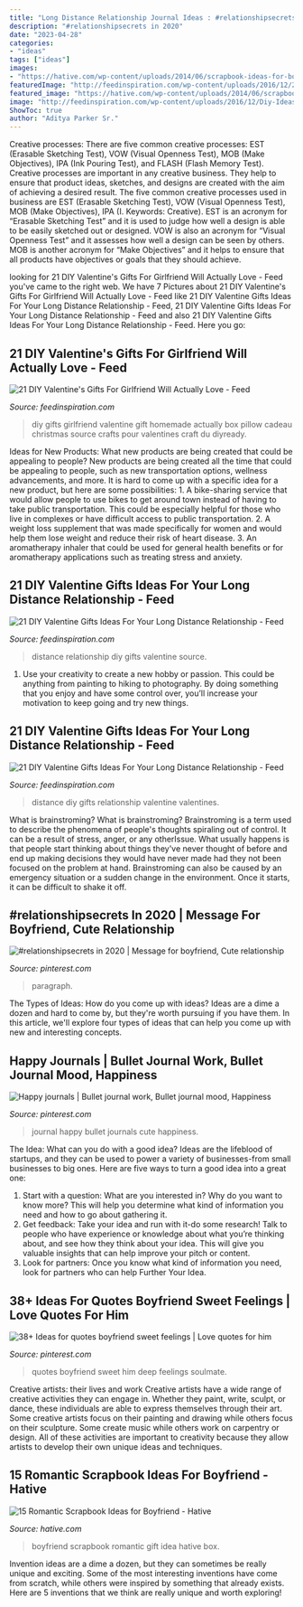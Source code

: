 ```yaml
---
title: "Long Distance Relationship Journal Ideas : #relationshipsecrets In 2020"
description: "#relationshipsecrets in 2020"
date: "2023-04-28"
categories:
- "ideas"
tags: ["ideas"]
images:
- "https://hative.com/wp-content/uploads/2014/06/scrapbook-ideas-for-boyfriend/12-scrapbook-ideas-for-lovers.jpg"
featuredImage: "http://feedinspiration.com/wp-content/uploads/2016/12/21-DIY-Valentine-Gifts-Ideas-For-Your-Long-Distance-Relationship.jpg"
featured_image: "https://hative.com/wp-content/uploads/2014/06/scrapbook-ideas-for-boyfriend/12-scrapbook-ideas-for-lovers.jpg"
image: "http://feedinspiration.com/wp-content/uploads/2016/12/Diy-Ideas-About-Your-Long-Distance-Relationship.jpg"
ShowToc: true
author: "Aditya Parker Sr."
---
```



Creative processes: There are five common creative processes: EST (Erasable Sketching Test), VOW (Visual Openness Test), MOB (Make Objectives), IPA (Ink Pouring Test), and FLASH (Flash Memory Test).
Creative processes are important in any creative business. They help to ensure that product ideas, sketches, and designs are created with the aim of achieving a desired result. The five common creative processes used in business are EST (Erasable Sketching Test), VOW (Visual Openness Test), MOB (Make Objectives), IPA (I. Keywords: Creative).
 EST is an acronym for “Erasable Sketching Test” and it is used to judge how well a design is able to be easily sketched out or designed. VOW is also an acronym for “Visual Openness Test” and it assesses how well a design can be seen by others. MOB is another acronym for “Make Objectives” and it helps to ensure that all products have objectives or goals that they should achieve.

	

		
looking for 21 DIY Valentine&#039;s Gifts For Girlfriend Will Actually Love - Feed you've came to the right web. We have 7 Pictures about 21 DIY Valentine&#039;s Gifts For Girlfriend Will Actually Love - Feed like 21 DIY Valentine Gifts Ideas For Your Long Distance Relationship - Feed, 21 DIY Valentine Gifts Ideas For Your Long Distance Relationship - Feed and also 21 DIY Valentine Gifts Ideas For Your Long Distance Relationship - Feed. Here you go:
		
    
## 21 DIY Valentine&#039;s Gifts For Girlfriend Will Actually Love - Feed

<img loading=lazy src="http://feedinspiration.com/wp-content/uploads/2016/12/DIY-valentine-pillow-box.jpg" onerror="this.onerror=null;this.src='https://tse3.mm.bing.net/th?id=OIP.tcdVwTLi33SioUbeNZS9jAHaJ7&amp;pid=15.1';" alt="21 DIY Valentine&#039;s Gifts For Girlfriend Will Actually Love - Feed">

_Source: feedinspiration.com_

>diy gifts girlfriend valentine gift homemade actually box pillow cadeau christmas source crafts pour valentines craft du diyready. 

	

Ideas for New Products: What new products are being created that could be appealing to people?
New products are being created all the time that could be appealing to people, such as new transportation options, wellness advancements, and more. It is hard to come up with a specific idea for a new product, but here are some possibilities: 1. A bike-sharing service that would allow people to use bikes to get around town instead of having to take public transportation. This could be especially helpful for those who live in complexes or have difficult access to public transportation. 2. A weight loss supplement that was made specifically for women and would help them lose weight and reduce their risk of heart disease. 3. An aromatherapy inhaler that could be used for general health benefits or for aromatherapy applications such as treating stress and anxiety. 
    
## 21 DIY Valentine Gifts Ideas For Your Long Distance Relationship - Feed

<img loading=lazy src="http://feedinspiration.com/wp-content/uploads/2016/12/Diy-Ideas-About-Your-Long-Distance-Relationship.jpg" onerror="this.onerror=null;this.src='https://tse2.mm.bing.net/th?id=OIP.dYtJMvBRmBRbdW3zAgIWxQHabJ&amp;pid=15.1';" alt="21 DIY Valentine Gifts Ideas For Your Long Distance Relationship - Feed">

_Source: feedinspiration.com_

>distance relationship diy gifts valentine source. 

	

1. Use your creativity to create a new hobby or passion. This could be anything from painting to hiking to photography. By doing something that you enjoy and have some control over, you’ll increase your motivation to keep going and try new things.

    
## 21 DIY Valentine Gifts Ideas For Your Long Distance Relationship - Feed

<img loading=lazy src="http://feedinspiration.com/wp-content/uploads/2016/12/21-DIY-Valentine-Gifts-Ideas-For-Your-Long-Distance-Relationship.jpg" onerror="this.onerror=null;this.src='https://tse3.mm.bing.net/th?id=OIP.rDM3WMBzjL_5RU0eVWv51QHaE8&amp;pid=15.1';" alt="21 DIY Valentine Gifts Ideas For Your Long Distance Relationship - Feed">

_Source: feedinspiration.com_

>distance diy gifts relationship valentine valentines. 

	

What is brainstroming?
What is brainstroming? Brainstroming is a term used to describe the phenomena of people's thoughts spiraling out of control. It can be a result of stress, anger, or any otherIssue. What usually happens is that people start thinking about things they've never thought of before and end up making decisions they would have never made had they not been focused on the problem at hand. Brainstroming can also be caused by an emergency situation or a sudden change in the environment. Once it starts, it can be difficult to shake it off.

    
## #relationshipsecrets In 2020 | Message For Boyfriend, Cute Relationship

<img loading=lazy src="https://i.pinimg.com/736x/c7/53/9c/c7539ca329a22f98d623e8f65c1204f1.jpg" onerror="this.onerror=null;this.src='https://tse4.mm.bing.net/th?id=OIP.4TZYcr7n8wfoE1GrN4dihgHaPN&amp;pid=15.1';" alt="#relationshipsecrets in 2020 | Message for boyfriend, Cute relationship">

_Source: pinterest.com_

>paragraph. 

	

The Types of Ideas: How do you come up with ideas?
Ideas are a dime a dozen and hard to come by, but they're worth pursuing if you have them. In this article, we'll explore four types of ideas that can help you come up with new and interesting concepts.

    
## Happy Journals | Bullet Journal Work, Bullet Journal Mood, Happiness

<img loading=lazy src="https://i.pinimg.com/originals/7b/01/ac/7b01ac78a6f6a27f215c54e1a059da2b.jpg" onerror="this.onerror=null;this.src='https://tse2.mm.bing.net/th?id=OIP.HVJrGEYH7kk3Tmr-T2ymowHaJ4&amp;pid=15.1';" alt="Happy journals | Bullet journal work, Bullet journal mood, Happiness">

_Source: pinterest.com_

>journal happy bullet journals cute happiness. 

	

The Idea: What can you do with a good idea?
Ideas are the lifeblood of startups, and they can be used to power a variety of businesses-from small businesses to big ones. Here are five ways to turn a good idea into a great one:
1. Start with a question: What are you interested in? Why do you want to know more? This will help you determine what kind of information you need and how to go about gathering it.
2. Get feedback: Take your idea and run with it-do some research! Talk to people who have experience or knowledge about what you’re thinking about, and see how they think about your idea. This will give you valuable insights that can help improve your pitch or content.
3. Look for partners: Once you know what kind of information you need, look for partners who can help Further Your Idea.

    
## 38+ Ideas For Quotes Boyfriend Sweet Feelings | Love Quotes For Him

<img loading=lazy src="https://i.pinimg.com/736x/c2/e1/a9/c2e1a9a363de92b06dda208169ca1afa.jpg" onerror="this.onerror=null;this.src='https://tse4.mm.bing.net/th?id=OIP.Kn_qPDr7Dmrz62FUW7wPdgAAAA&amp;pid=15.1';" alt="38+ Ideas for quotes boyfriend sweet feelings | Love quotes for him">

_Source: pinterest.com_

>quotes boyfriend sweet him deep feelings soulmate. 

	

Creative artists: their lives and work
Creative artists have a wide range of creative activities they can engage in. Whether they paint, write, sculpt, or dance, these individuals are able to express themselves through their art. Some creative artists focus on their painting and drawing while others focus on their sculpture. Some create music while others work on carpentry or design. All of these activities are important to creativity because they allow artists to develop their own unique ideas and techniques.

    
## 15 Romantic Scrapbook Ideas For Boyfriend - Hative

<img loading=lazy src="https://hative.com/wp-content/uploads/2014/06/scrapbook-ideas-for-boyfriend/12-scrapbook-ideas-for-lovers.jpg" onerror="this.onerror=null;this.src='https://tse1.mm.bing.net/th?id=OIP.yiwNfX34iPyYoanmfhpJTwHaJ6&amp;pid=15.1';" alt="15 Romantic Scrapbook Ideas for Boyfriend - Hative">

_Source: hative.com_

>boyfriend scrapbook romantic gift idea hative box. 

	

Invention ideas are a dime a dozen, but they can sometimes be really unique and exciting. Some of the most interesting inventions have come from scratch, while others were inspired by something that already exists. Here are 5 inventions that we think are really unique and worth exploring!

